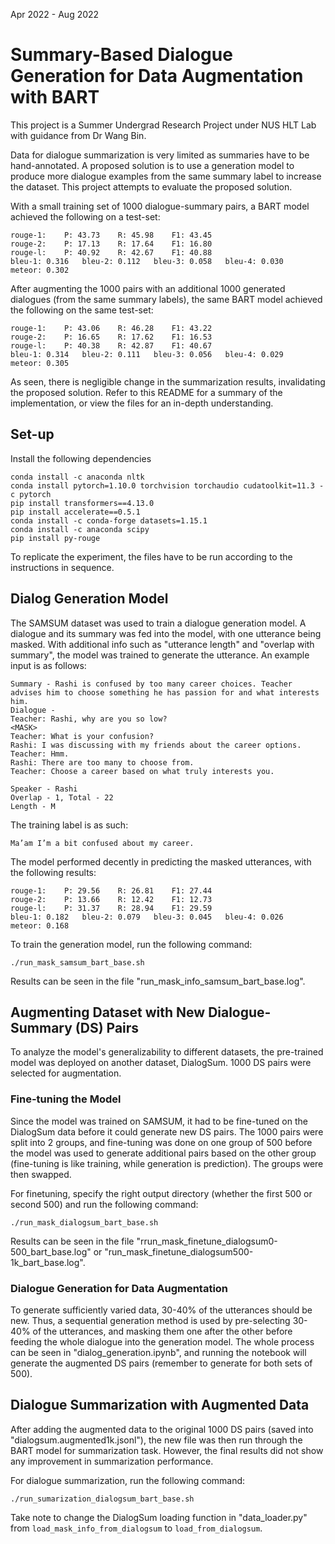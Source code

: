 Apr 2022 - Aug 2022
# Summary-Based Dialogue Generation for Data Augmentation with BART

This project is a Summer Undergrad Research Project under NUS HLT Lab with guidance from Dr Wang Bin.

Data for dialogue summarization is very limited as summaries have to be hand-annotated. A proposed solution is to use a generation model to produce more dialogue examples from the same summary label to increase the dataset. This project attempts to evaluate the proposed solution.

With a small training set of 1000 dialogue-summary pairs, a BART model achieved the following on a test-set:
```
rouge-1:	P: 43.73	R: 45.98	F1: 43.45
rouge-2:	P: 17.13	R: 17.64	F1: 16.80
rouge-l:	P: 40.92	R: 42.67	F1: 40.88
bleu-1: 0.316	bleu-2: 0.112	bleu-3: 0.058	bleu-4: 0.030	meteor: 0.302
```
After augmenting the 1000 pairs with an additional 1000 generated dialogues (from the same summary labels), the same BART model achieved the following on the same test-set:
```
rouge-1:	P: 43.06	R: 46.28	F1: 43.22
rouge-2:	P: 16.65	R: 17.62	F1: 16.53
rouge-l:	P: 40.38	R: 42.87	F1: 40.67
bleu-1: 0.314	bleu-2: 0.111	bleu-3: 0.056	bleu-4: 0.029	meteor: 0.305
```
As seen, there is negligible change in the summarization results, invalidating the proposed solution. Refer to this README for a summary of the implementation, or view the files for an in-depth understanding.

## Set-up

Install the following dependencies
```
conda install -c anaconda nltk
conda install pytorch=1.10.0 torchvision torchaudio cudatoolkit=11.3 -c pytorch
pip install transformers==4.13.0
pip install accelerate==0.5.1
conda install -c conda-forge datasets=1.15.1
conda install -c anaconda scipy
pip install py-rouge
```
To replicate the experiment, the files have to be run according to the instructions in sequence.

## Dialog Generation Model

The SAMSUM dataset was used to train a dialogue generation model. A dialogue and its summary was fed into the model, with one utterance being masked. With additional info such as "utterance length" and "overlap with summary", the model was trained to generate the utterance. An example input is as follows:
```
Summary - Rashi is confused by too many career choices. Teacher advises him to choose something he has passion for and what interests him.
Dialogue - 
Teacher: Rashi, why are you so low? 
<MASK>
Teacher: What is your confusion?
Rashi: I was discussing with my friends about the career options. 
Teacher: Hmm.
Rashi: There are too many to choose from.
Teacher: Choose a career based on what truly interests you. 

Speaker - Rashi
Overlap - 1, Total - 22
Length - M
```
The training label is as such:
```
Ma’am I’m a bit confused about my career.
```
The model performed decently in predicting the masked utterances, with the following results:
```
rouge-1:	P: 29.56	R: 26.81	F1: 27.44
rouge-2:	P: 13.66	R: 12.42	F1: 12.73
rouge-l:	P: 31.37	R: 28.94	F1: 29.59
bleu-1: 0.182	bleu-2: 0.079	bleu-3: 0.045	bleu-4: 0.026	meteor: 0.168
```
To train the generation model, run the following command:
```
./run_mask_samsum_bart_base.sh
```
Results can be seen in the file "run_mask_info_samsum_bart_base.log".

## Augmenting Dataset with New Dialogue-Summary (DS) Pairs

To analyze the model's generalizability to different datasets, the pre-trained model was deployed on another dataset, DialogSum. 1000 DS pairs were selected for augmentation.

### Fine-tuning the Model

Since the model was trained on SAMSUM, it had to be fine-tuned on the DialogSum data before it could generate new DS pairs. The 1000 pairs were split into 2 groups, and fine-tuning was done on one group of 500 before the model was used to generate additional pairs based on the other group (fine-tuning is like training, while generation is prediction). The groups were then swapped.

For finetuning, specify the right output directory (whether the first 500 or second 500) and run the following command:
```
./run_mask_dialogsum_bart_base.sh
```
Results can be seen in the file "rrun_mask_finetune_dialogsum0-500_bart_base.log" or "run_mask_finetune_dialogsum500-1k_bart_base.log".

### Dialogue Generation for Data Augmentation

To generate sufficiently varied data, 30-40% of the utterances should be new. Thus, a sequential generation method is used by pre-selecting 30-40% of the utterances, and masking them one after the other before feeding the whole dialogue into the generation model. The whole process can be seen in "dialog_generation.ipynb", and running the notebook will generate the augmented DS pairs (remember to generate for both sets of 500).

## Dialogue Summarization with Augmented Data

After adding the augmented data to the original 1000 DS pairs (saved into "dialogsum.augmented1k.jsonl"), the new file was then run through the BART model for summarization task. However, the final results did not show any improvement in summarization performance.

For dialogue summarization, run the following command:
```
./run_sumarization_dialogsum_bart_base.sh
```
Take note to change the DialogSum loading function in "data_loader.py" from `load_mask_info_from_dialogsum` to `load_from_dialogsum`.